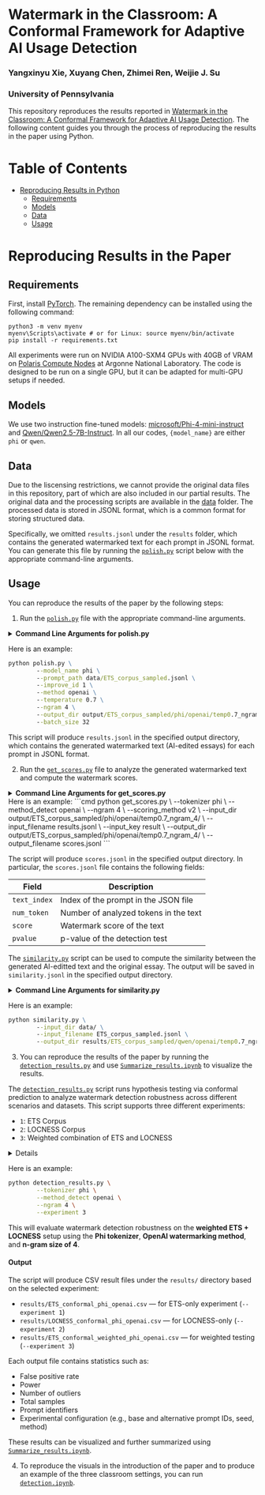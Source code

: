 
# Watermark in the Classroom: A Conformal Framework for Adaptive AI Usage Detection
### Yangxinyu Xie, Xuyang Chen, Zhimei Ren, Weijie J. Su
### University of Pennsylvania

This repository reproduces the results reported in [Watermark in the Classroom: A Conformal Framework for Adaptive AI Usage Detection](). The following content guides you through the process of reproducing the results in the paper using Python.


# Table of Contents
- [Reproducing Results in Python](#reproducing-results-in-the-paper)
  - [Requirements](#requirements)
  - [Models](#models)
  - [Data](#data)
  - [Usage](#usage)


# Reproducing Results in the Paper

## Requirements
First, install [PyTorch](https://pytorch.org/get-started/locally/). The remaining dependency can be installed using the following command:
```
python3 -m venv myenv
myenv\Scripts\activate # or for Linux: source myenv/bin/activate
pip install -r requirements.txt
```

All experiments were run on NVIDIA A100-SXM4 GPUs with 40GB of VRAM on [Polaris Compute Nodes](https://docs.alcf.anl.gov/polaris/running-jobs/using-gpus/) at Argonne National Laboratory. The code is designed to be run on a single GPU, but it can be adapted for multi-GPU setups if needed.

## Models

We use two instruction fine-tuned models: [microsoft/Phi-4-mini-instruct](https://huggingface.co/microsoft/Phi-4-mini-instruct) and [Qwen/Qwen2.5-7B-Instruct](https://huggingface.co/Qwen/Qwen2.5-7B-Instruct). In all our codes, `{model_name}` are either `phi` or `qwen`.

## Data
Due to the liscensing restrictions, we cannot provide the original data files in this repository, part of which are also included in our partial results. The original data and the processing scripts are available in the [data](data\readme.md) folder. The processed data is stored in JSONL format, which is a common format for storing structured data.

Specifically, we omitted `results.jsonl` under the `results` folder, which contains the generated watermarked text for each prompt in JSONL format. You can generate this file by running the [`polish.py`](./polish.py) script below with the appropriate command-line arguments.

## Usage
You can reproduce the results of the paper by the following steps:
1. Run the [`polish.py`](./polish.py) file with the appropriate command-line arguments.
<details>
<summary><span style="font-weight: bold;">Command Line Arguments for polish.py</span></summary>

- `--model_name`: The name of the pre-trained model to use for text generation and analysis. Supported model names include "phi" and "qwen".
- `--prompt_path`: The path to the JSON file containing prompts. This file should contain a list of prompts in JSONL format. You can choose from `data/ETS_corpus_sampled.jsonl`, or `data/LOCNESS_sampled.jsonl`.
- `--improve_id`: The ID of the prompt to improve. This is used to select a specific prompt from the [`prompts.json`](/prompts.json) file. The range of `improve_id` is from 1 to 7. 
- `--method`: Choose a watermarking method for text generation. phiions: "none" (no watermarking), "openai" (Aaronson et al.), "maryland" ([Kirchenbauer et al.](https://arxiv.org/abs/2301.10226)). Default value: "none."
- `--temperature`: The temperature for text generation. This controls the randomness of the generated text. Default value: 1.0.
- `--ngram`: The size of the n-gram context for watermarking. This is used to determine the context width for the watermarking method. Default value: 4.
- `--output_dir`: The directory where the generated watermarked text and analysis results will be saved. 
- `--batch_size`: The number of prompts to process in a single batch. Default value: 64.

</details>

Here is an example:
```cmd
python polish.py \
        --model_name phi \
        --prompt_path data/ETS_corpus_sampled.jsonl \
        --improve_id 1 \
        --method openai \
        --temperature 0.7 \
        --ngram 4 \
        --output_dir output/ETS_corpus_sampled/phi/openai/temp0.7_ngram_4 \
        --batch_size 32
```

This script will produce `results.jsonl` in the specified output directory, which contains the generated watermarked text (AI-edited essays) for each prompt in JSONL format. 

2. Run the [`get_scores.py`](./get_scores.py) file to analyze the generated watermarked text and compute the watermark scores.
<details>
<summary><span style="font-weight: bold;">Command Line Arguments for get_scores.py</span></summary>

- `--tokenizer`: The tokenizer to use for text analysis. Supported values are "phi" and "qwen".
- `--method_detect`: The watermark detection method to use. Supported values are "openai" (Aaronson et al.) and "maryland" (Kirchenbauer et al.). Default value: "openai".
- `--ngram`: The size of the n-gram context for watermarking. This is used to determine the context width for the watermarking method. Default value: 4.
- `--scoring_method`: The scoring method to use for watermark detection. Supported values are "none" (score every token), "v1" (score token when watermark context is unique), and "v2" (score token when {watermark context + token} is unique). Default value: "v2".
- `--input_dir`: The directory containing the input JSONL file with the generated watermarked text. 
- `--input_filename`: The name of the input JSONL file with the generated watermarked text. The default value is `results.jsonl`.
- `--input_key`: The key in the JSON file that contains the generated text. The default value is `result`.
- `--output_dir`: The directory where the analysis results will be saved. The default value is `same`, which means the output will be saved in the same directory as the input file.
- `--output_filename`: The name of the output JSONL file where the analysis results will be saved. The default value is `scores.jsonl`.

</details>
Here is an example:
```cmd
python get_scores.py \
        --tokenizer phi \
        --method_detect openai \
        --ngram 4 \
        --scoring_method v2 \
        --input_dir output/ETS_corpus_sampled/phi/openai/temp0.7_ngram_4/ \
        --input_filename results.jsonl \
        --input_key result \
        --output_dir output/ETS_corpus_sampled/phi/openai/temp0.7_ngram_4/ \
        --output_filename scores.jsonl
```

The script will produce `scores.jsonl` in the specified output directory. In particular, the `scores.jsonl` file contains the following fields:

| Field | Description |
| --- | --- |
| `text_index` | Index of the prompt in the JSON file |
| `num_token` | Number of analyzed tokens in the text |
| `score` | Watermark score of the text |
| `pvalue` | p-value of the detection test |

The [`similarity.py`](./similarity.py) script can be used to compute the similarity between the generated AI-editted text and the original essay. The output will be saved in `similarity.jsonl` in the specified output directory.
<details>
<summary><span style="font-weight: bold;">Command Line Arguments for similarity.py</span></summary>

- `--input_dir`: The directory containing the input JSONL file with the original text. The default value is `data/`.
- `--input_filename`: The name of the input JSONL file with the original text. The default value is `ETS_corpus_sampled.jsonl`.
- `--output_dir`: The directory where the similarity results will be saved. The default value is `results/ETS_corpus_sampled/qwen/openai/temp0.7_ngram4/1`.

</details>

Here is an example:
```cmd
python similarity.py \
        --input_dir data/ \
        --input_filename ETS_corpus_sampled.jsonl \
        --output_dir results/ETS_corpus_sampled/qwen/openai/temp0.7_ngram4/1
```

3. You can reproduce the results of the paper by running the [`detection_results.py`](./detection_results.py) and use [`Summarize_results.ipynb`](./Summarize_results.ipynb) to visualize the results.

The [`detection_results.py`](./detection_results.py) script runs hypothesis testing via conformal prediction to analyze watermark detection robustness across different scenarios and datasets. This script supports three different experiments:

* `1`: ETS Corpus
* `2`: LOCNESS Corpus
* `3`: Weighted combination of ETS and LOCNESS

<details><span style="font-weight: bold;">Command Line Arguments for detection\_results.py</span>

* `--tokenizer`: The tokenizer/model to use. Supported values: `phi`, `qwen`, `llama`.
* `--method_detect`: Watermark detection method. Supported values: `openai`, `maryland`.
* `--ngram`: Size of the n-gram context used in watermark detection (default: `4`).
* `--experiment`: Selects which experiment to run:

  * `1` = ETS only
  * `2` = LOCNESS only (grouped)
  * `3` = Weighted mixture of ETS and LOCNESS (default)
</details>

Here is an example:
```bash
python detection_results.py \
        --tokenizer phi \
        --method_detect openai \
        --ngram 4 \
        --experiment 3
```

This will evaluate watermark detection robustness on the **weighted ETS + LOCNESS** setup using the **Phi tokenizer**, **OpenAI watermarking method**, and **n-gram size of 4**.

#### Output

The script will produce CSV result files under the `results/` directory based on the selected experiment:

* `results/ETS_conformal_phi_openai.csv` — for ETS-only experiment (`--experiment 1`)
* `results/LOCNESS_conformal_phi_openai.csv` — for LOCNESS-only (`--experiment 2`)
* `results/ETS_conformal_weighted_phi_openai.csv` — for weighted testing (`--experiment 3`)

Each output file contains statistics such as:

* False positive rate
* Power
* Number of outliers
* Total samples
* Prompt identifiers
* Experimental configuration (e.g., base and alternative prompt IDs, seed, method)

These results can be visualized and further summarized using [`Summarize_results.ipynb`](./Summarize_results.ipynb).

4. To reproduce the visuals in the introduction of the paper and to produce an example of the three classroom settings, you can run [`detection.ipynb`](./detection.ipynb).
